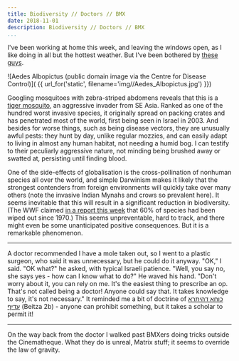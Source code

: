```yaml
---
title: Biodiversity // Doctors // BMX
date: 2018-11-01
description: Biodiversity // Doctors // BMX
...
```


I've been working at home this week, and leaving the windows open, as I
like doing in all but the hottest weather. But I've been bothered by
[these
guys](https://en.wikipedia.org/wiki/Aedes_albopictus#/media/File:Aedes_Albopictus.jpg).

![Aedes Albopictus (public domain image via the Centre for Disease
Control)]( {{
url_for('static', filename='img//Aedes_Albopictus.jpg') }})

Googling mosquitoes with zebra-striped abdomens reveals that this is a
[tiger mosquito](https://en.wikipedia.org/wiki/Aedes_albopictus), an
aggressive invader from SE Asia. Ranked as one of the hundred worst
invasive species, it originally spread on packing crates and has
penetrated most of the world, first being seen in Israel in 2003. And
besides for worse things, such as being disease vectors, they are
unusually awful pests: they hunt by day, unlike regular mozzies, and can
easily adapt to living in almost any human habitat, not needing a humid
bog. I can testify to their peculiarly aggressive nature, not minding
being brushed away or swatted at, persisting until finding blood.

One of the side-effects of globalisation is the cross-pollination of
nonhuman species all over the world, and simple Darwinism makes it
likely that the strongest contenders from foreign environments will
quickly take over many others (note the invasive Indian Mynahs and crows
so prevalent here). It seems inevitable that this will result in a
significant reduction in biodiversity. (The WWF claimed [in a report
this
week](https://qz.com/1443473/wwf-living-planet-report-says-humans-wiped-out-60-of-animals-since-1970/)
that 60% of species had been wiped out since 1970.) This seems
unpreventable, hard to track, and there might even be some unanticipated
positive consequences. But it is a remarkable phenomenon.

------------------------------------------------------------------------

A doctor recommended I have a mole taken out, so I went to a plastic
surgeon, who said it was unnecessary, but he could do it anyway. "OK," I
said. "OK what?" he asked, with typical Israeli patience. "Well, you say
no, she says yes - how can I know what to do?" He waved his hand. "Don't
worry about it, you can rely on me. It's the easiest thing to prescribe
an op. That's not called being a doctor! Anyone could say that. It takes
knowledge to say, it's not necessary." It reminded me a bit of doctrine
of [כוחא דהיתרא
עדיף](https://he.wikipedia.org/wiki/%D7%9B%D7%95%D7%97_%D7%93%D7%94%D7%99%D7%AA%D7%A8%D7%90_%D7%A2%D7%93%D7%99%D7%A3)
(Beitza 2b) - anyone can prohibit something, but it takes a scholar to
permit it!

------------------------------------------------------------------------

On the way back from the doctor I walked past BMXers doing tricks
outside the Cinematheque. What they do is unreal, Matrix stuff; it seems
to override the law of gravity.
